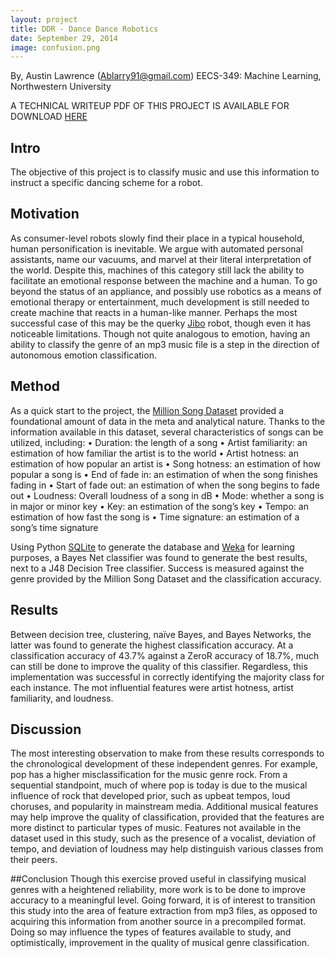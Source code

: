 ```yaml
---
layout: project
title: DDR - Dance Dance Robotics
date: September 29, 2014
image: confusion.png
---
```

By, Austin Lawrence (Ablarry91@gmail.com)
EECS-349: Machine Learning, Northwestern University

A TECHNICAL WRITEUP PDF OF THIS PROJECT IS AVAILABLE FOR DOWNLOAD [HERE](https://www.dropbox.com/s/d28be3kp65hij3v/DDR_Final_Paper.pdf?dl=0)

## Intro
The objective of this project is to classify music and use this information to instruct a specific dancing scheme for a robot.

## Motivation
As consumer-level robots slowly find their place in a typical household, human personification is inevitable.  We argue with automated personal assistants, name our vacuums, and marvel at their literal interpretation of the world.  Despite this, machines of this category still lack the ability to facilitate an emotional response between the machine and a human.  To go beyond the status of an appliance, and possibly use robotics as a means of emotional therapy or entertainment, much development is still needed to create machine that reacts in a human-like manner.  Perhaps the most successful case of this may be the querky [Jibo](https://www.jibo.com/) robot, though even it has noticeable limitations.  Though not quite analogous to emotion, having an ability to classify the genre of an mp3 music file is a step in the direction of autonomous emotion classification.

## Method
As a quick start to the project, the [Million Song Dataset](http://labrosa.ee.columbia.edu/millionsong/) provided a foundational amount of data in the meta and analytical nature.  Thanks to the information available in this dataset, several characteristics of songs can be utilized, including:
•	Duration: the length of a song
•	Artist familiarity: an estimation of how familiar the artist is to the world
•	Artist hotness: an estimation of how popular an artist is
•	Song hotness: an estimation of how popular a song is
•	End of fade in: an estimation of when the song finishes fading in
•	Start of fade out: an estimation of when the song begins to fade out
•	Loudness: Overall loudness of a song in dB
•	Mode: whether a song is in major or minor key
•	Key: an estimation of the song’s key
•	Tempo: an estimation of how fast the song is
•	Time signature: an estimation of a song’s time signature

Using Python [SQLite](https://www.sqlite.org/) to generate the database and [Weka](http://www.cs.waikato.ac.nz/ml/weka/) for learning purposes, a Bayes Net classifier was found to generate the best results, next to a J48 Decision Tree classifier.  Success is measured against the genre provided by the Million Song Dataset and the classification accuracy.

## Results
Between decision tree, clustering, naïve Bayes, and Bayes Networks, the latter was found to generate the highest classification accuracy. At a classification accuracy of 43.7% against a ZeroR accuracy of 18.7%, much can still be done to improve the quality of this classifier.  Regardless, this implementation was successful in correctly identifying the majority class for each instance.   The mot influential features were artist hotness, artist familiarity, and loudness.

## Discussion
The most interesting observation to make from these results corresponds to the chronological development of these independent genres.  For example, pop has a higher misclassification for the music genre rock.  From a sequential standpoint, much of where pop is today is due to the musical influence of rock that developed prior, such as upbeat tempos, loud choruses, and popularity in mainstream media.
Additional musical features may help improve the quality of classification, provided that the features are more distinct to particular types of music.  Features not available in the dataset used in this study, such as the presence of a vocalist, deviation of tempo, and deviation of loudness may help distinguish various classes from their peers.

##Conclusion
Though this exercise proved useful in classifying musical genres with a heightened reliability, more work is to be done to improve accuracy to a meaningful level.  Going forward, it is of interest to transition this study into the area of feature extraction from mp3 files, as opposed to acquiring this information from another source in a precompiled format.  Doing so may influence the types of features available to study, and optimistically, improvement in the quality of musical genre classification.


